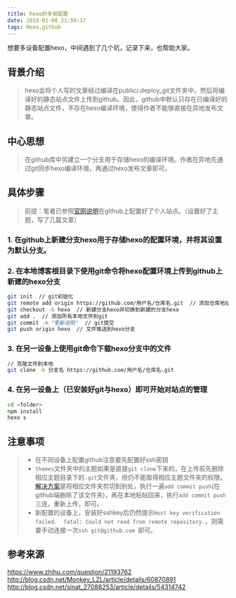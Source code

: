 ```yaml
---
title: hexo的多端配置
date: 2018-01-08 21:59:17
tags: Hexo,github
---
```

想要多设备配置hexo，中间遇到了几个坑，记录下来，也帮助大家。

## 背景介绍

>hexo会将个人写的文章经过编译在public/.deploy_git文件夹中，然后将编译好的静态站点文件上传到github。因此，github中默认只存在已编译好的静态站点文件，不存在hexo编译环境，使得作者不能够直接在异地发布文章。

## 中心思想

>在github库中另建立一个分支用于存储hexo的编译环境。作者在异地先通过git同步hexo编译环境，再通过hexo发布文章即可。

<!-- more -->
## 具体步骤

>前提：笔者已参照[官网说明](https://hexo.io/zh-cn/docs/index.html)在github上配置好了个人站点。（设置好了主题，写了几篇文章）

### 1. 在github上新建分支hexo用于存储hexo的配置环境，并将其设置为默认分支。

### 2. 在本地博客根目录下使用git命令将hexo配置环境上传到github上新建的hexo分支
```bash
git init  // git初始化
git remote add origin https://github.com/用户名/仓库名.git  // 添加仓库地址
git checkout -b hexo  // 新建分支hexo并切换到新建的分支hexo
git add .  // 添加所有本地文件到git
git commit -m "更新说明"  // git提交
git push origin hexo  // 文件推送到hexo分支
```

### 3. 在另一设备上使用git命令下载hexo分支中的文件
```bash
// 克隆文件到本地
git clone -b 分支名 https://github.com/用户名/仓库名.git
```

### 4. 在另一设备上（已安装好git与hexo）即可开始对站点的管理
```bash
cd <folder>
npm install
hexo s
```

## 注意事项

>* 在不同设备上配置github注意要先配置好ssh密钥
>* `themes`文件夹中的主题如果是直接`git clone`下来的，在上传前先删除相应主题目录下的`.git`文件夹，但仍不能取得相应主题文件夹的权限。[解决方案](http://blog.csdn.net/sinat_27088253/article/details/54314742)是将相应文件夹剪切到别处，执行一遍`add commit push`(在github端删除了该文件夹)，再在本地粘帖回来，执行`add commit push`三连，重新上传，即可。
>* 新配置的设备上，安装好sshkey后仍然提示`Host key verification failed.  fatal: Could not read from remote repository.`，则需要手动连接一次`ssh git@github.com `即可。

## 参考来源
https://www.zhihu.com/question/21193762
http://blog.csdn.net/Monkey_LZL/article/details/60870891
http://blog.csdn.net/sinat_27088253/article/details/54314742
